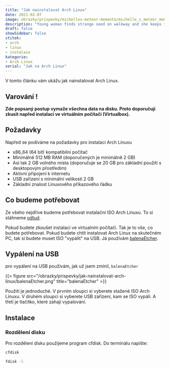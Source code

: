 ```yaml
---
title: "Jak nainstalovat Arch Linux"
date: 2021-02-07
image: obrazky/prispevky/michelles-meteor-memento/michelle_s_meteor_memento_nahled.png
description: "Young woman finds strange seed on walkway and she keeps it as a memonto for meteor crash."
draft: false
showSidebar: false
stitek:
- arch
- linux
- instalace
kategorie:
- Arch Linux
serial: "Jak na Arch Linux"
---
```

V tomto článku vám ukážu jak nainstalovat Arch Linux.
<!--more-->
## Varování !
**Zde popsaný postup vymaže všechna data na disku. Proto doporučuji zkusit napřed instalaci ve virtuálním počítači (Virtualbox).**


## Požadavky

Napřed se podíváme na požadavky pro instalaci Arch Linuxu

-   x86_64 (64 bit) kompatibilní počítač
-   Minimálně 512 MB RAM (doporučených je minimálně 2 GB)
-   Asi tak 2 GB volného místa (doporučuje se 20 GB pro základní použití s desktopovým přostředím)
-   Aktivní připojení k internetu
-   USB zařízení s minimální velikostí 2 GB
-   Základní znalost Linuxového příkazového řádku


## Co budeme potřebovat

Ze všeho nejdříve budeme potřebovat instalační ISO Arch Linuxu. To si stáhneme [odtud](https://archlinux.org/download/).

Pokud budete zkoušet instalaci ve virtualním počítači. Tak je to vše, co budete potřebovat. Pokud budete chtít instalovat
Arch Linux na skutečném PC, tak si budete muset ISO "vypálit" na USB. Já používám [balenaEtcher](https://www.balena.io/etcher/).

## Vypálení na USB

pro vypálení na USB používám, jak už jsem zmínil, `balenaEtcher`

{{< figure src="/obrazky/prispevky/jak-nainstalovat-arch-linux/balenaEtcher.png" title="balenaEtcher" >}}

Použití je jednoduché. V prvním sloupci si vyberete stažené ISO Arch Linuxu. V druhém sloupci si vyberete USB zařízení, kam se ISO vypálí. A třetí je tlačítko, které zahají vypalování.


## Instalace

### Rozdělení disku

Pro rozdělení disku použijeme program cfdisk. Do terminálu napište:

```bash
cfdisk
```

```bash
fdisk -l
``` 